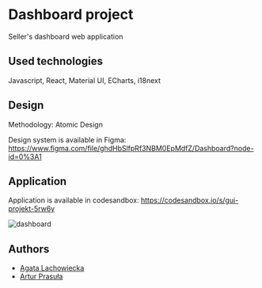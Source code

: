 # Dashboard project

Seller's dashboard web application

## Used technologies

Javascript, React, Material UI, ECharts, i18next

## Design

Methodology: Atomic Design

Design system is available in Figma: https://www.figma.com/file/ghdHbSlfpRf3NBM0EpMdfZ/Dashboard?node-id=0%3A1

## Application

Application is available in codesandbox: https://codesandbox.io/s/gui-projekt-5rw6y

![dashboard](https://user-images.githubusercontent.com/61553146/153654771-008b91bd-4b43-4e6f-bd44-4d66dff3c24b.png)

## Authors

* [Agata Lachowiecka](https://github.com/AgataLa)
* [Artur Prasuła](https://github.com/prasulaa)
